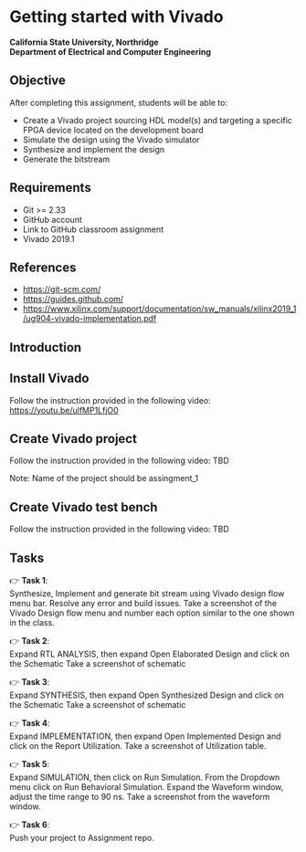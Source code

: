 # Getting started with Vivado
**California State University, Northridge**  
**Department of Electrical and Computer Engineering**  

## Objective

After completing this assignment, students will be able to:
- Create a Vivado project sourcing HDL model(s) and targeting a specific FPGA device located on the development board
- Simulate the design using the Vivado simulator
- Synthesize and implement the design 
- Generate the bitstream

## Requirements

- Git >= 2.33
- GitHub account
- Link to GitHub classroom assignment
- Vivado 2019.1

## References
- https://git-scm.com/
- https://guides.github.com/
- https://www.xilinx.com/support/documentation/sw_manuals/xilinx2019_1/ug904-vivado-implementation.pdf

## Introduction

## Install Vivado
Follow the instruction provided in the following video:
https://youtu.be/ulfMP1LfjO0

## Create Vivado project
Follow the instruction provided in the following video:
TBD

Note: Name of the project should be assingment_1

## Create Vivado test bench
Follow the instruction provided in the following video:
TBD

## Tasks
:point_right: **Task 1**:  
Synthesize, Implement and generate bit stream using Vivado design flow menu bar.
Resolve any error and build issues.
Take a screenshot of the Vivado Design flow menu and number each option similar to the one shown in the class.


:point_right: **Task 2**:  
Expand RTL ANALYSIS, then expand Open Elaborated Design and click on the Schematic
Take a screenshot of schematic

:point_right: **Task 3**:  
Expand SYNTHESIS, then expand Open Synthesized Design and click on the Schematic
Take a screenshot of schematic

:point_right: **Task 4**:  
Expand IMPLEMENTATION, then expand Open Implemented Design and click on the Report Utilization.
Take a screenshot of Utilization table.

:point_right: **Task 5**:  
Expand SIMULATION, then click on Run Simulation. From the Dropdown menu click on Run Behavioral Simulation. Expand the Waveform window, adjust the time range to 90 ns.
Take a screenshot from the waveform window.

:point_right: **Task 6**:  
Push your project to Assignment repo.
